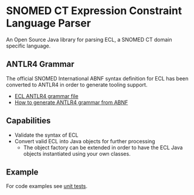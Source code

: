 # SNOMED CT Expression Constraint Language Parser

An Open Source Java library for parsing ECL, a SNOMED CT domain specific language.

## ANTLR4 Grammar
The official SNOMED International ABNF syntax definition for ECL has been converted to ANTLR4 in order to generate tooling support.
- [ECL ANTLR4 grammar file](parser-generation/ECL-ABNF-source.txt)
- [How to generate ANTLR4 grammar from ABNF](generate_antlr4_grammar.md)

## Capabilities
- Validate the syntax of ECL
- Convert valid ECL into Java objects for further processing
  - The object factory can be extended in order to have the ECL Java objects instantiated using your own classes.

## Example
For code examples see [unit tests](https://github.com/IHTSDO/snomed-ecl-parser/blob/develop/src/test/java/org/snomed/langauges/ecl/ECLQueryBuilderTest.java#L22).
